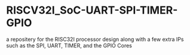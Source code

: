 # RISCV32I_SoC-UART-SPI-TIMER-GPIO
a repositery for the RISC32I processor design along with a few extra IPs such as the SPI, UART, TIMER, and the GPIO Cores
